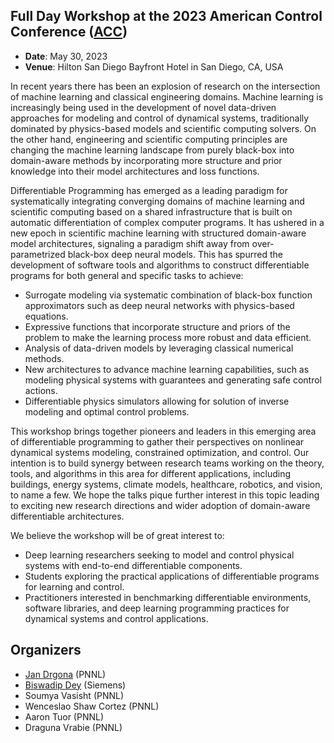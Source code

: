 ## Full Day Workshop at the 2023 American Control Conference ([ACC](https://acc2023.a2c2.org/))
- **Date**: May 30, 2023
- **Venue**: Hilton San Diego Bayfront Hotel in San Diego, CA, USA

In recent years there has been an explosion of research on the intersection of machine learning and classical engineering domains. Machine learning is increasingly being used in the development of novel data-driven approaches for modeling and control of dynamical systems, traditionally dominated by physics-based models and scientific computing solvers. On the other hand, engineering and scientific computing principles are changing the machine learning landscape from purely black-box into domain-aware methods by incorporating more structure and prior knowledge into their model architectures and loss functions. 

Differentiable Programming has emerged as a leading paradigm for systematically integrating converging domains of machine learning and scientific computing based on a shared infrastructure that is built on automatic differentiation of complex computer programs. It has ushered in a new epoch in scientific machine learning with structured domain-aware model architectures, signaling a paradigm shift away from over-parametrized black-box deep neural models. This has spurred the development of software tools and algorithms to construct differentiable programs for both general and specific tasks to achieve:
- Surrogate modeling via systematic combination of black-box function approximators such as deep neural networks with physics-based equations.
- Expressive functions that incorporate structure and priors of the problem to make the learning process more robust and data efficient.
- Analysis of data-driven models by leveraging classical numerical methods.
- New architectures to advance machine learning capabilities, such as modeling physical systems with guarantees and generating safe control actions.
- Differentiable physics simulators allowing for solution of inverse modeling and optimal control problems. 

This workshop brings together pioneers and leaders in this emerging area of differentiable programming to gather their perspectives on  nonlinear dynamical systems modeling, constrained optimization, and control. Our intention is to build synergy between research teams working on the theory, tools, and algorithms in this area for different applications, including buildings, energy systems, climate models, healthcare, robotics, and vision, to name a few. We hope the talks pique further interest in this topic leading to exciting new research directions and wider adoption of domain-aware differentiable architectures.

We believe the workshop will be of great interest to: 
- Deep learning researchers seeking to model and control physical systems with end-to-end differentiable components.
- Students exploring the practical applications of differentiable programs for  learning and control.
- Practitioners interested in benchmarking differentiable environments, software libraries, and deep learning programming practices for dynamical systems and control applications. 

## Organizers
- [Jan Drgona](https://drgona.github.io/) (PNNL)
- [Biswadip Dey](https://d-biswa.github.io/) (Siemens)
- Soumya Vasisht (PNNL)
- Wenceslao Shaw Cortez (PNNL)
- Aaron Tuor (PNNL)
- Draguna Vrabie (PNNL)
